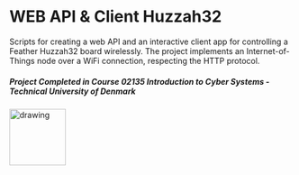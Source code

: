 # WEB API & Client Huzzah32
Scripts for creating a web API and an interactive client app for controlling a Feather Huzzah32 board wirelessly. The project implements an Internet-of-Things node over a WiFi connection, respecting the HTTP protocol.

##### Project Completed in Course 02135 Introduction to Cyber Systems - Technical University of Denmark 
<img src="https://user-images.githubusercontent.com/65953954/120001846-7f05f180-bfd4-11eb-8c11-2379a547dc9f.jpg" alt="drawing" width="100"/>
